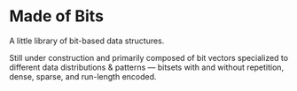 # Made of Bits

A little library of bit-based data structures. 

Still under construction and primarily composed of bit vectors specialized to different data distributions & patterns — bitsets with and without repetition, dense, sparse, and run-length encoded.
